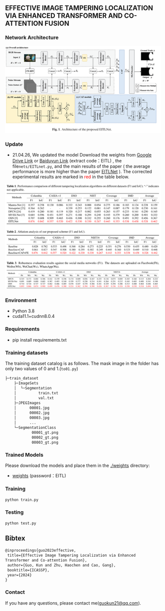 ## EFFECTIVE IMAGE TAMPERING LOCALIZATION VIA ENHANCED TRANSFORMER AND CO-ATTENTION FUSION 
### Network Architecture
![EITLNet](./EITLNet.png)

### Update

- 21.04.26, We updated the model Download the weights from [Google Drive Link](https://drive.google.com/file/d/1dCUIOixReCpQUlFwJFQNvnk8X8U_CV9B/view?usp=drive_link) or [Baiduyun Link](https://pan.baidu.com/s/1AI2KQJmBdEeGtPGZGyNkWQ)  (extract code：EITL) , the file```nets/EITLnet.py```, and the main results of the paper ( the average performance is more higher than  the paper [EITLNet](https://ieeexplore.ieee.org/abstract/document/10446332) ). The corrected experimental results are marked in <font color=Red>red</font> in the table below.

<img src="./corrected.png" alt="corrected" style="zoom:100%;" />

### Environment

- Python 3.8
- cuda11.1+cudnn8.0.4

### Requirements

- pip install requirements.txt

### Training datasets

The training dataset catalog is as follows. The mask image in the folder has only two values of 0 and 1.(```to01.py```)

```
├─train_dataset
    ├─ImageSets
    │  └─Segmentation
    │          train.txt
    │          val.txt
    ├─JPEGImages
    │      00001.jpg
    │      00002.jpg
    │      00003.jpg     
    │      ...
    └─SegmentationClass
            00001_gt.png
            00002_gt.png
            00003_gt.png
```

### Trained Models
Please download the models and place them in the [./weights](weights) directory:
+ [weights](https://www.123pan.com/s/PcP3Td-KGQod.html) (password：EITL)

### Training
```python
python train.py
```

### Testing

```
python test.py
```

## Bibtex
 ```
@inproceedings{guo2023effective,
  title={Effective Image Tampering Localization via Enhanced Transformer and Co-attention Fusion},
  author={Guo, Kun and Zhu, Haochen and Cao, Gang},
  booktitle={ICASSP},
  year={2024}
}
 ```
### Contact

If you have any questions, please contact me(guokun21@qq.com).
